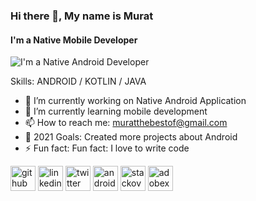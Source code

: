 ### Hi there 👋, My name is Murat
#### I'm a Native Mobile Developer 
![I'm a Native Android Developer ](https://i.pinimg.com/originals/e4/26/70/e426702edf874b181aced1e2fa5c6cde.gif)


Skills: ANDROID / KOTLIN / JAVA 

- 🔭 I’m currently working on Native Android Application 
- 🌱 I’m currently learning mobile development 
- 📫 How to reach me: muratthebestof@gmail.com 
- 🥅 2021 Goals: Created more projects about Android
- ⚡ Fun fact:  Fun fact: I love to write code 


[<img src='https://cdn-icons-png.flaticon.com/512/733/733553.png' alt='github' height='40'>](https://github.com/https://github.com/MuratCAY)
[<img src='https://cdn-icons.flaticon.com/png/512/3536/premium/3536505.png?token=exp=1644831024~hmac=2394f923662c3523d3a2abd252a2347e' alt='linkedin' height='40'>](https://www.linkedin.com/in/murat-cay24/)
[<img src='https://cdn-icons-png.flaticon.com/512/733/733579.png' alt='twitter' height='40'>](https://mobile.twitter.com/murat_cay24)
[<img src='https://developer.android.com/images/logos/android.svg' alt='android' height='40'>](https://developer.android.com)
[<img src='https://cdn-icons-png.flaticon.com/512/2111/2111628.png' alt='stackoverflow' height='40'>](https://stackoverflow.com/users/https://meta.stackoverflow.com/users/15870867/murat-%c3%87ay)
[<img src='https://cdn-icons.flaticon.com/png/512/5611/premium/5611129.png?token=exp=1644831235~hmac=ef8ecdfbf9661929635882f79b114275' alt='adobexd' height='40'>](https://tr.wikipedia.org/wiki/Dosya:Adobe_XD_CC_icon.svg)  

